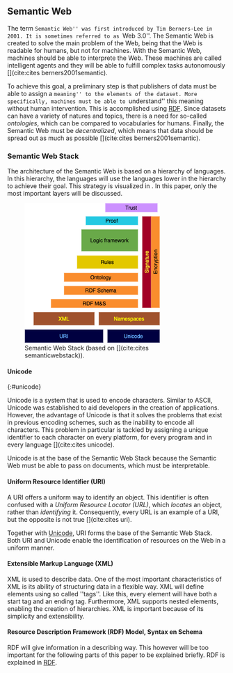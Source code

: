 ## Semantic Web
The term ``Semantic Web'' was first introduced by Tim Berners-Lee in 2001. It is sometimes referred to as ``Web 3.0''. The Semantic Web is created to solve the main problem of the Web, being that the Web is readable for humans, but not for machines. With the Semantic Web, machines should be able to interprete the Web. These machines are called intelligent agents and they will be able to fulfill complex tasks autonomously [](cite:cites berners2001semantic). 

To achieve this goal, a preliminary step is that publishers of data must be able to assign a ``meaning'' to the elements of the dataset. More specifically, machines must be able to ``understand'' this meaning without human intervention. This is accomplished using [RDF](#formatting-RDF). Since datasets can have a variety of natures and topics, there is a need for so-called *ontologies*, which can be compared to vocabularies for humans. Finally, the Semantic Web must be *decentralized*,  which means that data should be spread out as much as possible [](cite:cites berners2001semantic). 

### Semantic Web Stack

The architecture of the Semantic Web is based on a hierarchy of languages. In this hierarchy, the languages will use the languages lower in the hierarchy to achieve their goal. This strategy is visualized in [](#semanticstack). In this paper, only the most important layers will be discussed.

<figure id="semanticstack">
<img src="images/Semantic-Web-Stack.png" alt="[Semantic Web Stack]">
<figcaption markdown="block">
Semantic Web Stack (based on [](cite:cites semanticwebstack)).
</figcaption>
</figure>

#### Unicode
{:#unicode}

Unicode is a system that is used to encode characters. Similar to ASCII, Unicode was established to aid developers in the creation of applications. However, the advantage of Unicode is that it solves the problems that exist in previous encoding schemes, such as the inability to encode all characters. This problem in particular is tackled by assigning a unique identifier to each character on every platform, for every program and in every language [](cite:cites unicode).

Unicode is at the base of the Semantic Web Stack because the Semantic Web must be able to pass on documents, which must be interpretable.

#### Uniform Resource Identifier (URI)

A URI offers a uniform way to identify an object. This identifier is often confused with a *Uniform Resource Locator (URL)*, which *locates* an object, rather than *identifying* it. Consequently, every URL is an example of a URI, but the opposite is not true [](cite:cites uri).

Together with [Unicode](#unicode), URI forms the base of the Semantic Web Stack. Both URI and Unicode enable the identification of resources on the Web in a uniform manner.

#### Extensible Markup Language (XML)

XML is used to describe data. One of the most important characteristics of XML is its ability of structuring data in a flexible way. XML will define elements using so called ''tags''. Like this, every element will have both a start tag and an ending tag. Furthermore, XML supports nested elements, enabling the creation of hierarchies. XML is important because of its simplicity and extensibility.

#### Resource Description Framework (RDF) Model, Syntax en Schema

RDF will give information in a describing way. This however will be too important for the following parts of this paper to be explained briefly. RDF is explained in [RDF](#formatting-RDF).
